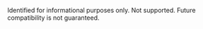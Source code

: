  Identified for informational purposes only. Not supported. Future compatibility is not guaranteed. 